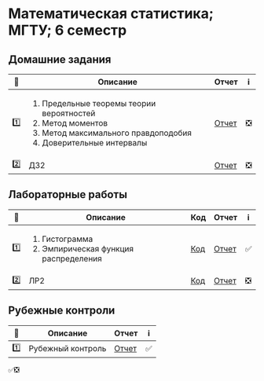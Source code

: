 # Математическая статистика; МГТУ; 6 семестр

## Домашние задания
| :1234: | Описание |  Отчет | :information_source: |
| --- | --- | --- | --- |
| :one: | <ol> <li>Предельные теоремы теории вероятностей</li> <li>Метод моментов</li> <li>Метод максимального правдоподобия</li> <li>Доверительные интервалы</li> </ol> | [Отчет](https://github.com/timoninas/mathematical-statistics/blob/master/hw_1/hw_1.pdf) | :negative_squared_cross_mark: |
| :two: | ДЗ2 | [Отчет](https://github.com/timoninas/mathematical-statistics/blob/master/hw_2/hw_2.pdf) | :negative_squared_cross_mark: |

## Лабораторные работы


| :1234: | Описание | Код | Отчет | :information_source: |
| --- | --- | --- | --- | --- |
| :one: | <ol> <li>Гистограмма</li> <li>Эмпирическая функция распределения</li>  </ol> | [Код](https://github.com/timoninas/mathematical-statistics/blob/master/lab_1/src/lab1.m) | [Отчет](https://github.com/timoninas/mathematical-statistics/blob/master/lab_1/lab_1.pdf) | :white_check_mark: |
| :two: | ЛР2 | [Код]() | [Отчет]() | :negative_squared_cross_mark: |

## Рубежные контроли

| :1234: | Описание | Отчет | :information_source: |
| --- | --- | --- | --- |
| :one: | Рубежный контроль | [Отчет](https://github.com/timoninas/mathematical-statistics/blob/master/rk_1/rk_1.pdf) | :white_check_mark: |

:white_check_mark::negative_squared_cross_mark:

